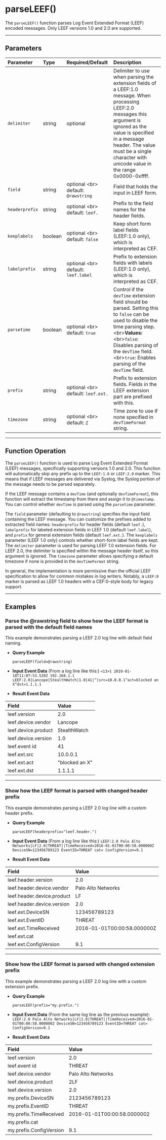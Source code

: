 # parseLEEF()

The `parseLEEF()` function parses Log Event Extended Format (LEEF) encoded messages. Only LEEF versions 1.0 and 2.0 are supported.

***

## Parameters

| Parameter | Type | Required/Default | Description |
| :--- | :--- | :--- | :--- |
| `delimiter` | string | optional | Delimiter to use when parsing the extension fields of a LEEF:1.0 message. When processing LEEF:2.0 messages this argument is ignored as the value is specified in a message header. The value must be a single character with unicode value in the range 0x0000-0xffff. |
| `field` | string | optional \<br\> default: `@rawstring` | Field that holds the input in LEEF form. |
| `headerprefix` | string | optional \<br\> default: `leef.` | Prefix to the field names for the header fields. |
| `keeplabels` | boolean | optional \<br\> default: `false` | Keep short form label fields (LEEF:1.0 only), which is interpreted as CEF. |
| `labelprefix` | string | optional \<br\> default: `leef.label` | Prefix to extension fields with labels (LEEF:1.0 only), which is interpreted as CEF. |
| `parsetime` | boolean | optional \<br\> default: `true` | Control if the `devTime` extension field should be parsed. Setting this to `false` can be used to disable the time parsing step. \<br\>**Values:**\<br\>`false`: Disables parsing of the `devTime` field. \<br\>`true`: Enables parsing of the `devTime` field. |
| `prefix` | string | optional \<br\> default: `leef.ext.` | Prefix to extension fields. Fields in the LEEF extension part are prefixed with this. |
| `timezone` | string | optional \<br\> default: `Z` | Time zone to use if none specified in `devTimeFormat` string. |

***

## Function Operation

The `parseLEEF()` function is used to parse Log Event Extended Format (LEEF) messages, specifically supporting versions 1.0 and 2.0. This function will automatically skip any prefix up to the `LEEF:1.0` or `LEEF:2.0` marker. This means that if LEEF messages are delivered via Syslog, the Syslog portion of the message needs to be parsed separately.

If the LEEF message contains a `devTime` (and optionally `devTimeFormat`), this function will extract the timestamp from there and assign it to `@timestamp`. You can control whether `devTime` is parsed using the `parsetime` parameter.

The `field` parameter (defaulting to `@rawstring`) specifies the input field containing the LEEF message. You can customize the prefixes added to extracted field names: `headerprefix` for header fields (default `leef.`), `labelprefix` for labeled extension fields in LEEF 1.0 (default `leef.label`), and `prefix` for general extension fields (default `leef.ext.`). The `keeplabels` parameter (LEEF 1.0 only) controls whether short-form label fields are kept. The `delimiter` parameter is used for parsing LEEF 1.0 extension fields. For LEEF 2.0, the delimiter is specified within the message header itself, so this argument is ignored. The `timezone` parameter allows specifying a default timezone if none is provided in the `devTimeFormat` string.

In general, the implementation is more permissive than the official LEEF specification to allow for common mistakes in log writers. Notably, a `LEEF:0` marker is parsed as LEEF 1.0 headers with a CEF:0-style body for legacy support.

***

## Examples

### Parse the @rawstring field to show how the LEEF format is parsed with the default field names

This example demonstrates parsing a LEEF 2.0 log line with default field naming.

  * **Query Example**

    ```
    parseLEEF(field=@rawstring)
    ```

  * **Input Event Data**
    (From a log line like this:)
    `<13>1 2019-01-18T11:07:53.520Z 192.168.1.1 LEEF:2.0|Lancope|StealthWatch|1.0|41|^|src=10.0.0.1^act=blocked an X^dst=1.1.1.1`

  * **Result Event Data**

| Field | Value |
| :--- | :--- |
| leef.version | 2.0 |
| leef.device.vendor | Lancope |
| leef.device.product | StealthWatch |
| leef.device.version | 1.0 |
| leef.event id | 41 |
| leef.ext.src | 10.0.0.1 |
| leef.ext.act | "blocked an X" |
| leef.ext.dst | 1.1.1.1 |

---

### Show how the LEEF format is parsed with changed header prefix

This example demonstrates parsing a LEEF 2.0 log line with a custom header prefix.

  * **Query Example**

    ```
    parseLEEF(headerprefix="leef.header.")
    ```

  * **Input Event Data**
    (From a log line like this:)
    `LEEF:2.0 Palo Alto Networks|LF|2.0|THREAT||TimeReceived=2016-01-01T00:00:58.000000Z DeviceSN=123456789123 EventID=THREAT cat= ConfigVersion=9.1`

  * **Result Event Data**

| Field | Value |
| :--- | :--- |
| leef.header.version | 2.0 |
| leef.header.device.vendor | Palo Alto Networks |
| leef.header.device.product | LF |
| leef.header.device.version | 2.0 |
| leef.ext.DeviceSN | 123456789123 |
| leef.ext.EventID | THREAT |
| leef.ext.TimeReceived | 2016-01-01T00:00:58.000000Z |
| leef.ext.cat |  |
| leef.ext.ConfigVersion | 9.1 |

---

### Show how the LEEF format is parsed with changed extension prefix

This example demonstrates parsing a LEEF 2.0 log line with a custom extension prefix.

  * **Query Example**

    ```
    parseLEEF(prefix="my.prefix.")
    ```

  * **Input Event Data**
    (From the same log line as the previous example):
    `LEEF:2.0 Palo Alto Networks|LF|2.0|THREAT||TimeReceived=2016-01-01T00:00:58.000000Z DeviceSN=123456789123 EventID=THREAT cat= ConfigVersion=9.1`

  * **Result Event Data**

| Field | Value |
| :--- | :--- |
| leef.version | 2.0 |
| leef.event id | THREAT |
| leef.device.vendor | Palo Alto Networks |
| leef.device.product | 2LF |
| leef.device.version | 2.0 |
| my.prefix.DeviceSN | 2123456789123 |
| my.prefix.EventID | THREAT |
| my.prefix.TimeReceived | 2016-01-01T00:00:58.0000002 |
| my.prefix.cat |  |
| my.prefix.ConfigVersion | 9.1 |